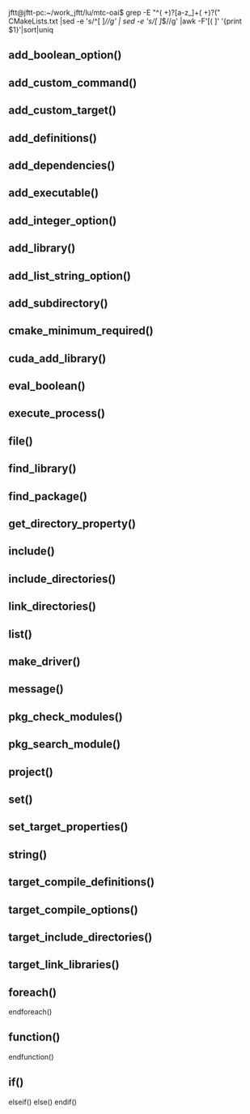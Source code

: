 jftt@jftt-pc:~/work_jftt/lu/mtc-oai$ grep -E "^( +)?[a-z_]+( +)?\(" CMakeLists.txt |sed -e 's/^[ ]*//g' | sed -e 's/[ ]*$//g' |awk -F'[( ]' '{print $1}'|sort|uniq
## add_boolean_option()
## add_custom_command()
## add_custom_target()
## add_definitions()
## add_dependencies()
## add_executable()
## add_integer_option()
## add_library()
## add_list_string_option()
## add_subdirectory()
## cmake_minimum_required()
## cuda_add_library()
## eval_boolean()
## execute_process()
## file()
## find_library()
## find_package()
## get_directory_property()
## include()
## include_directories()
## link_directories()
## list()
## make_driver()
## message()
## pkg_check_modules()
## pkg_search_module()
## project()
## set()
## set_target_properties()
## string()
## target_compile_definitions()
## target_compile_options()
## target_include_directories()
## target_link_libraries()
## foreach()
endforeach()
## function()
endfunction()
## if()
elseif()
else()
endif()

